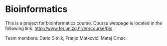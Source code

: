 # Bioinformatics

This is a project for bioinformatics course.
Course webpage is located in the following link.
http://www.fer.unizg.hr/en/course/bio

Team members: Dario Sitnik, Franjo Matković. Matej Crnac

